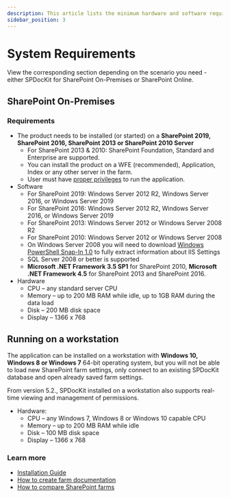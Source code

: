 ```yaml
---
description: This article lists the minimum hardware and software requirements for the installation of SPDocKit.
sidebar_position: 3
---
```


# System Requirements

View the corresponding section depending on the scenario you need - either SPDocKit for SharePoint On-Premises or SharePoint Online.

## SharePoint On-Premises

### Requirements

* The product needs to be installed (or started) on a **SharePoint 2019, SharePoint 2016, SharePoint 2013 or SharePoint 2010 Server**
  * For SharePoint 2013 & 2010: SharePoint Foundation, Standard and Enterprise are supported.
  * You can install the product on a WFE (recommended), Application, Index or any other server in the farm.
  * User must have [proper privileges](user-permissions-requirements.mdx) to run the application.
* Software
  * For SharePoint 2019: Windows Server 2012 R2, Windows Server 2016, or Windows Server 2019
  * For SharePoint 2016: Windows Server 2012 R2, Windows Server 2016, or Windows Server 2019
  * For SharePoint 2013: Windows Server 2012 or Windows Server 2008 R2
  * For SharePoint 2010: Windows Server 2012 or Windows Server 2008 
  * On Windows Server 2008 you will need to download [Windows PowerShell Snap-In 1.0](http://www.iis.net/download/powershell) to fully extract information about IIS Settings
  * SQL Server 2008 or better is supported
  * **Microsoft .NET Framework 3.5 SP1** for SharePoint 2010, **Microsoft .NET Framework 4.5** for SharePoint 2013 and SharePoint 2016.
* Hardware
  * CPU – any standard server CPU
  * Memory – up to 200 MB RAM while idle, up to 1GB RAM during the data load
  * Disk – 200 MB disk space
  * Display – 1366 x 768

## Running on a workstation

The application can be installed on a workstation with **Windows 10, Windows 8 or Windows 7** 64-bit operating system, but you will not be able to load new SharePoint farm settings, only connect to an existing SPDocKit database and open already saved farm settings.

From version 5.2., SPDocKit installed on a workstation also supports real-time viewing and management of permissions.

* Hardware:
  * CPU – any Windows 7, Windows 8 or Windows 10 capable CPU
  * Memory – up to 200 MB RAM while idle
  * Disk – 100 MB disk space
  * Display – 1366 x 768

### Learn more

* [Installation Guide](../installation/installation-guide.md)
* [How to create farm documentation](../explore-reports-and-create-documentation/farm-explorer/farm-documentation.md)
* [How to compare SharePoint farms](../compare-sharepoint-configurations/compare-sharepoint-farms.md)

